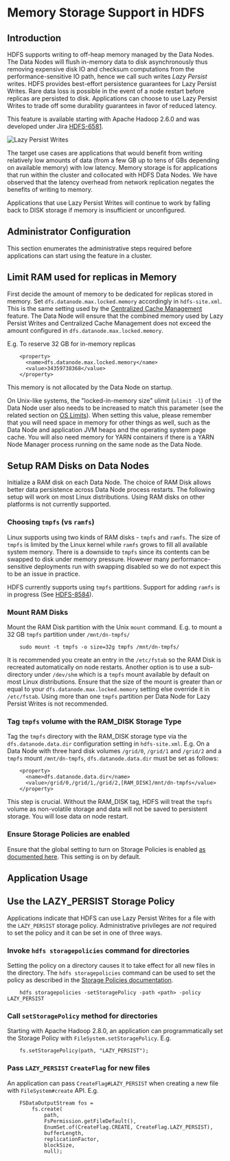 ﻿<!---
  Licensed under the Apache License, Version 2.0 (the "License");
  you may not use this file except in compliance with the License.
  You may obtain a copy of the License at

   http://www.apache.org/licenses/LICENSE-2.0

  Unless required by applicable law or agreed to in writing, software
  distributed under the License is distributed on an "AS IS" BASIS,
  WITHOUT WARRANTIES OR CONDITIONS OF ANY KIND, either express or implied.
  See the License for the specific language governing permissions and
  limitations under the License. See accompanying LICENSE file.
-->

Memory Storage Support in HDFS
==============================

<!-- MACRO{toc|fromDepth=0|toDepth=3} -->

Introduction
------------

HDFS supports writing to off-heap memory managed by the Data Nodes. The Data Nodes will flush in-memory data to disk asynchronously thus removing expensive disk IO and checksum computations from the performance-sensitive IO path, hence we call such writes *Lazy Persist* writes. HDFS provides best-effort persistence guarantees for Lazy Persist Writes. Rare data loss is possible in the event of a node restart before replicas are persisted to disk. Applications can choose to use Lazy Persist Writes to trade off some durability guarantees in favor of reduced latency.

This feature is available starting with Apache Hadoop 2.6.0 and was developed under Jira [HDFS-6581](https://issues.apache.org/jira/browse/HDFS-6581).

![Lazy Persist Writes](images/LazyPersistWrites.png)

The target use cases are applications that would benefit from writing relatively low amounts of data (from a few GB up to tens of GBs depending on available memory) with low latency. Memory storage is for applications that run within the cluster and collocated with HDFS Data Nodes. We have observed that the latency overhead from network replication negates the benefits of writing to memory.

Applications that use Lazy Persist Writes will continue to work by falling back to DISK storage if memory is insufficient or unconfigured.

Administrator Configuration
---------------------------

This section enumerates the administrative steps required before applications can start using the feature in a cluster.

## Limit RAM used for replicas in Memory

First decide the amount of memory to be dedicated for replicas stored in memory. Set `dfs.datanode.max.locked.memory` accordingly in `hdfs-site.xml`. This is the same setting used by the [Centralized Cache Management](./CentralizedCacheManagement.html) feature. The Data Node will ensure that the combined memory used by Lazy Persist Writes and Centralized Cache Management does not exceed the amount configured in `dfs.datanode.max.locked.memory`.

E.g. To reserve 32 GB for in-memory replicas

        <property>
          <name>dfs.datanode.max.locked.memory</name>
          <value>34359738368</value>
        </property>

This memory is not allocated by the Data Node on startup.

On Unix-like systems, the "locked-in-memory size" ulimit (`ulimit -l`) of the Data Node user also needs to be increased to match this parameter (see the related section on [OS Limits](./CentralizedCacheManagement.html#OS_Limits)). When setting this value, please remember that you will need space in memory for other things as well, such as the Data Node and application JVM heaps and the operating system page cache. You will also need memory for YARN containers if there is a YARN Node Manager process running on the same node as the Data Node.

## Setup RAM Disks on Data Nodes

Initialize a RAM disk on each Data Node. The choice of RAM Disk allows better data persistence across Data Node process restarts. The following setup will work on most Linux distributions. Using RAM disks on other platforms is not currently supported.

### Choosing `tmpfs` \(vs `ramfs`\)

Linux supports using two kinds of RAM disks - `tmpfs` and `ramfs`. The size of `tmpfs` is limited by the Linux kernel while `ramfs` grows to fill all available system memory. There is a downside to `tmpfs` since its contents can be swapped to disk under memory pressure. However many performance-sensitive deployments run with swapping disabled so we do not expect this to be an issue in practice.

HDFS currently supports using `tmpfs` partitions. Support for adding `ramfs` is in progress (See [HDFS-8584](https://issues.apache.org/jira/browse/HDFS-8584)).

### Mount RAM Disks

Mount the RAM Disk partition with the Unix `mount` command. E.g. to mount a 32 GB `tmpfs` partition under `/mnt/dn-tmpfs/`

        sudo mount -t tmpfs -o size=32g tmpfs /mnt/dn-tmpfs/

It is recommended you create an entry in the `/etc/fstab` so the RAM Disk is recreated automatically on node restarts. Another option is to use a sub-directory under `/dev/shm` which is a `tmpfs` mount available by default on most Linux distributions. Ensure that the size of the mount is greater than or equal to your `dfs.datanode.max.locked.memory` setting else override it in `/etc/fstab`. Using more than one `tmpfs` partition per Data Node for Lazy Persist Writes is not recommended.

### Tag `tmpfs` volume with the RAM\_DISK Storage Type

Tag the `tmpfs` directory with the RAM_DISK storage type via the `dfs.datanode.data.dir` configuration setting in `hdfs-site.xml`. E.g. On a Data Node with three hard disk volumes `/grid/0`, `/grid/1` and `/grid/2` and a `tmpfs` mount `/mnt/dn-tmpfs`, `dfs.datanode.data.dir` must be set as follows:

        <property>
          <name>dfs.datanode.data.dir</name>
          <value>/grid/0,/grid/1,/grid/2,[RAM_DISK]/mnt/dn-tmpfs</value>
        </property>

This step is crucial. Without the RAM_DISK tag, HDFS will treat the `tmpfs` volume as non-volatile storage and data will not be saved to persistent storage. You will lose data on node restart.

### Ensure Storage Policies are enabled

Ensure that the global setting to turn on Storage Policies is enabled [as documented here](ArchivalStorage.html#Configuration). This setting is on by default.


Application Usage
-----------------

## Use the LAZY\_PERSIST Storage Policy

Applications indicate that HDFS can use Lazy Persist Writes for a file with the `LAZY_PERSIST` storage policy. Administrative privileges are *not* required to set the policy and it can be set in one of three ways.

### Invoke `hdfs storagepolicies` command for directories

Setting the policy on a directory causes it to take effect for all new files in the directory. The `hdfs storagepolicies` command can be used to set the policy as described in the [Storage Policies documentation](ArchivalStorage.html#Storage_Policy_Commands).

        hdfs storagepolicies -setStoragePolicy -path <path> -policy LAZY_PERSIST

### Call `setStoragePolicy` method for directories

Starting with Apache Hadoop 2.8.0, an application can programmatically set the Storage Policy with `FileSystem.setStoragePolicy`. E.g.

        fs.setStoragePolicy(path, "LAZY_PERSIST");

### Pass `LAZY_PERSIST` `CreateFlag` for new files

An application can pass `CreateFlag#LAZY_PERSIST` when creating a new file with `FileSystem#create` API. E.g.

        FSDataOutputStream fos =
            fs.create(
                path,
                FsPermission.getFileDefault(),
                EnumSet.of(CreateFlag.CREATE, CreateFlag.LAZY_PERSIST),
                bufferLength,
                replicationFactor,
                blockSize,
                null);
